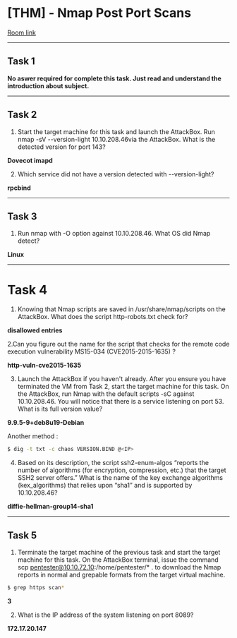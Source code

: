 # [THM] - Nmap Post Port Scans

[Room link](https://tryhackme.com/room/nmap04)

--- 

 ## Task 1
  
**No aswer required for complete this task. Just read and understand the introduction about subject.**

--- 

## Task 2

1. Start the target machine for this task and launch the AttackBox. Run nmap -sV --version-light 10.10.208.46via the AttackBox. What is the detected version for port 143?

**Dovecot imapd**

2. Which service did not have a version detected with --version-light?

**rpcbind**

---

## Task 3

1. Run nmap with -O option against 10.10.208.46. What OS did Nmap detect?

**Linux**

---

# Task 4

1. Knowing that Nmap scripts are saved in /usr/share/nmap/scripts on the AttackBox. What does the script http-robots.txt check for?

**disallowed entries**

2.Can you figure out the name for the script that checks for the remote code execution vulnerability MS15-034 (CVE2015-2015-1635) ?

**http-vuln-cve2015-1635**

3. Launch the AttackBox if you haven't already. After you ensure you have terminated the VM from Task 2, start the target machine for this task. On the AttackBox, run Nmap with the default scripts -sC against 10.10.208.46. You will notice that there is a service listening on port 53. What is its full version value?

**9.9.5-9+deb8u19-Debian**

Another method :

```bash
$ dig -t txt -c chaos VERSION.BIND @<IP>
```

4. Based on its description, the script ssh2-enum-algos “reports the number of algorithms (for encryption, compression, etc.) that the target SSH2 server offers.” What is the name of the key exchange algorithms (kex_algorithms) that relies upon “sha1” and is supported by 10.10.208.46?

**diffie-hellman-group14-sha1**

---

## Task 5

1. Terminate the target machine of the previous task and start the target machine for this task. On the AttackBox terminal, issue the command scp pentester@10.10.72.10:/home/pentester/* . to download the Nmap reports in normal and grepable formats from the target virtual machine.

```bash
$ grep https scan*
```

**3**

2. What is the IP address of the system listening on port 8089?

**172.17.20.147**
